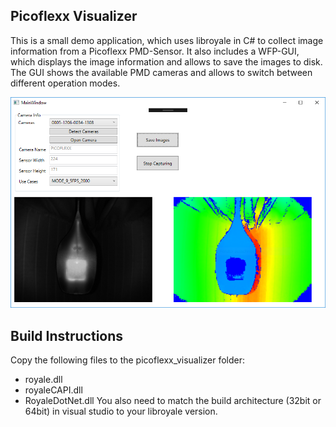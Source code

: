 ## Picoflexx Visualizer
This is a small demo application, which uses libroyale in C# to collect image information from a Picoflexx PMD-Sensor. 
It also includes a WFP-GUI, which displays the image information and allows to save the images to disk. The GUI shows the available PMD cameras 
and allows to switch between different operation modes.

![alt text](https://github.com/NightHawk32/Picoflexx-Visualizer/blob/master/doc/wpf_gui.PNG "Picoflexx WPF GUI")

## Build Instructions
Copy the following files to the picoflexx_visualizer folder:
* royale.dll
* royaleCAPI.dll
* RoyaleDotNet.dll
You also need to match the build architecture (32bit or 64bit) in visual studio to your libroyale version.
